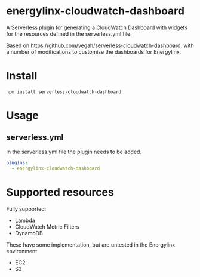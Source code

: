 # energylinx-cloudwatch-dashboard
A Serverless plugin for generating a CloudWatch Dashboard with widgets for the resources defined in the serverless.yml file.  

Based on https://github.com/vegah/serverless-cloudwatch-dashboard, with a number of modifications to customise the dashboards for Energylinx.

# Install
```
npm install serverless-cloudwatch-dashboard
```
# Usage
## serverless.yml
In the serverless.yml file the plugin needs to be added.  

```yaml
plugins:
  - energylinx-cloudwatch-dashboard
```

# Supported resources

Fully supported:
* Lambda
* CloudWatch Metric Filters
* DynamoDB

These have some implementation, but are untested in the Energylinx environment
* EC2
* S3
